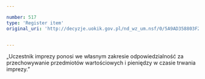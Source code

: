 ```yaml
---

number: 517
type: 'Register item'
original_uri: 'http://decyzje.uokik.gov.pl/nd_wz_um.nsf/0/5A9AD358803F2158C12572DD003295B1?OpenDocument'


---
```


„Uczestnik imprezy ponosi we własnym zakresie odpowiedzialność za przechowywanie przedmiotów wartościowych i pieniędzy w czasie trwania imprezy.”
